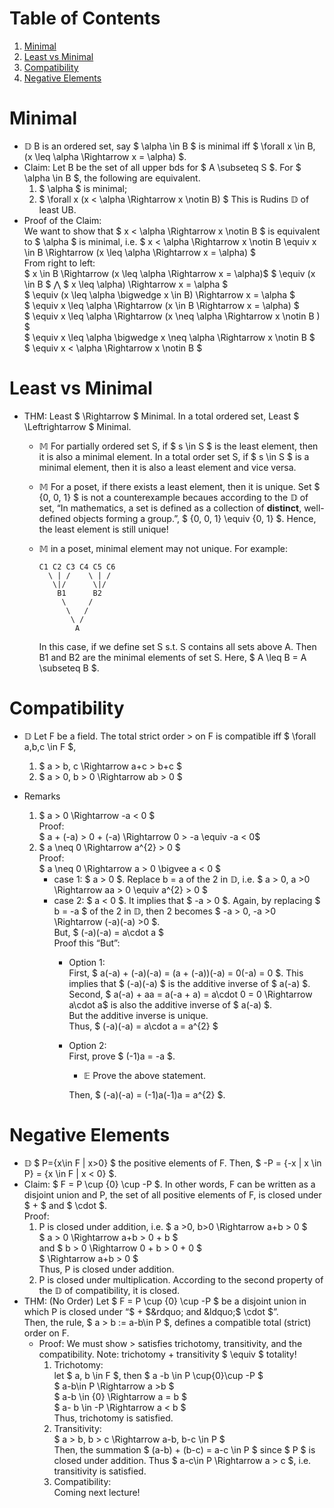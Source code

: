 
# Table of Contents

1.  [Minimal](#orgd0ba902)
2.  [Least vs Minimal](#orga75d778)
3.  [Compatibility](#orge1591a3)
4.  [Negative Elements](#orge8d3ca7)



<a id="orgd0ba902"></a>

# Minimal

-   $\mathbb{D}$ B is an ordered set, say $ \alpha \in B $ is minimal iff $ \forall x \in B, (x \leq \alpha \Rightarrow x = \alpha) $.
-   Claim: Let B be the set of all upper bds for $ A \subseteq S $. For $ \alpha \in B $, the following are equivalent.
    1.  $ \alpha $ is minimal;
    2.  $ \forall x (x < \alpha \Rightarrow x \notin B) $ This is Rudins $\mathbb{D}$ of least UB.
-   Proof of the Claim:  
    We want to show that $ x < \alpha \Rightarrow x \notin B $ is equivalent to $ \alpha $ is minimal, i.e. $ x < \alpha \Rightarrow x \notin B \equiv x \in B \Rightarrow (x \leq \alpha \Rightarrow x = \alpha) $   
    From right to left:  
    $ x \in B \Rightarrow (x \leq \alpha \Rightarrow x = \alpha)$
    $ \equiv (x \in B $ $\bigwedge$ $ x \leq \alpha) \Rightarrow x = \alpha $   
    $ \equiv (x \leq \alpha \bigwedge x \in B) \Rightarrow x = \alpha $  
    $ \equiv x \leq \alpha \Rightarrow (x \in B \Rightarrow x = \alpha) $  
    $ \equiv x \leq \alpha \Rightarrow (x \neq \alpha \Rightarrow x \notin B ) $  
    $ \equiv x \leq \alpha \bigwedge x \neq \alpha \Rightarrow x \notin B $  
    $ \equiv x < \alpha \Rightarrow x \notin B $


<a id="orga75d778"></a>

# Least vs Minimal

-   THM: Least $ \Rightarrow $ Minimal. In a total ordered set, Least $ \Leftrightarrow $ Minimal.
    -   $\mathbb{M}$ For partially ordered set S, if $ s \in S $ is the least element, then it is also a minimal element. In a total order set S, if $ s \in S $ is a minimal element, then it is also a least element and vice versa.
    -   $\mathbb{M}$ For a poset, if there exists a least element, then it is unique. Set $ \{0, 0, 1\} $ is not a counterexample becaues according to the $\mathbb{D}$ of set, &ldquo;In mathematics, a set is defined as a collection of **distinct**, well-defined objects forming a group.&rdquo;, $ \{0, 0, 1\} \equiv \{0, 1\} $. Hence, the least element is still unique!
    -   $\mathbb{M}$ in a poset, minimal element may not unique. For example:  
        
            C1 C2 C3 C4 C5 C6
              \ | /    \ | /
               \|/      \|/
                B1      B2
                 \     /
                  \   /
                   \ /
                    A
        
        In this case, if we define set S s.t. S contains all sets above A. Then B1 and B2 are the minimal elements of set S. Here, $ A \leq B = A \subseteq B $.


<a id="orge1591a3"></a>

# Compatibility

-   $\mathbb{D}$ Let F be a field. The total strict order > on F is compatible iff $ \forall a,b,c \in F $,
    1.  $ a > b, c \Rightarrow a+c > b+c $
    2.  $ a > 0, b > 0 \Rightarrow ab > 0 $

-   Remarks
    1.  $ a > 0 \Rightarrow -a < 0 $  
        Proof:  
        $ a + (-a) > 0 + (-a) \Rightarrow 0 > -a \equiv -a < 0$
    2.  $ a \neq 0 \Rightarrow a^{2} > 0 $   
        Proof:  
        $ a \neq 0 \Rightarrow a > 0 \bigvee a < 0 $  
        -   case 1: $ a > 0 $. Replace b = a of the 2 in $\mathbb{D}$, i.e. $ a > 0, a >0 \Rightarrow aa > 0 \equiv a^{2} > 0 $
        -   case 2: $ a < 0 $. It implies that $ -a > 0 $. Again, by replacing $ b = -a $ of the 2 in $\mathbb{D}$, then 2 becomes $ -a > 0, -a >0 \Rightarrow (-a)(-a) >0 $.  
            But, $ (-a)(-a) = a\cdot a $  
            Proof this &ldquo;But&rdquo;:  
            -   Option 1:  
                First, $ a(-a) + (-a)(-a) = (a + (-a))(-a) = 0(-a) = 0 $. This implies that $ (-a)(-a) $ is the additive inverse of $ a(-a) $.  
                Second, $ a(-a) + aa = a(-a + a) = a\cdot 0 = 0 \Rightarrow a\cdot a$ is also the additive inverse of $ a(-a) $.  
                But the additive inverse is unique.  
                Thus, $ (-a)(-a) = a\cdot a = a^{2} $
            
            -   Option 2:  
                First, prove $ (-1)a = -a $.  
                
                -   $\mathbb{E}$ Prove the above statement.
                
                Then, $ (-a)(-a) = (-1)a(-1)a = a^{2} $.


<a id="orge8d3ca7"></a>

# Negative Elements

-   $\mathbb{D}$ $ P=\{x\in F | x>0\} $ the positive elements of F. Then, $ -P = \{-x | x \in P\} = \{x \in F | x < 0\} $.
-   Claim: $ F = P \cup \{0\} \cup -P $. In other words, F can be written as a disjoint union and P, the set of all positive elements of F, is closed under $ + $ and $ \cdot $.  
    Proof:
    1.  P is closed under addition, i.e. $ a >0, b>0 \Rightarrow a+b > 0 $  
        $ a > 0 \Rightarrow a+b > 0 + b $   
        and $ b > 0 \Rightarrow 0 + b > 0 + 0 $  
        $ \Rightarrow a+b > 0 $  
        Thus, P is closed under addition.
    2.  P is closed under multiplication. According to the second property of the $\mathbb{D}$ of compatibility, it is closed.
-   THM: (No Order) Let $ F = P \cup \{0\} \cup -P $ be a disjoint union in which P is closed under &ldquo;$ + $&rdquo; and &ldquo;$ \cdot $&rdquo;.   
    Then, the rule, $ a > b := a-b\in P $, defines a compatible total (strict) order on F.
    -   Proof: We must show > satisfies trichotomy, transitivity, and the compatibility. Note: trichotomy + transitivity $ \equiv $ totality!
        1.  Trichotomy:  
            let $ a, b \in F $, then $ a -b \in P \cup\{0\}\cup -P $  
            $ a-b\in P \Rightarrow a >b $  
            $ a-b \in \{0\} \Rightarrow a = b $  
            $ a- b \in -P \Rightarrow a < b $  
            Thus, trichotomy is satisfied.
        2.  Transitivity:  
            $ a > b, b > c \Rightarrow a-b, b-c \in P $  
            Then, the summation $ (a-b) + (b-c) = a-c \in P $ since $ P $ is closed under addition.
            Thus $ a-c\in P \Rightarrow a > c $, i.e. transitivity is satisfied.
        3.  Compatibility:  
            Coming next lecture!


